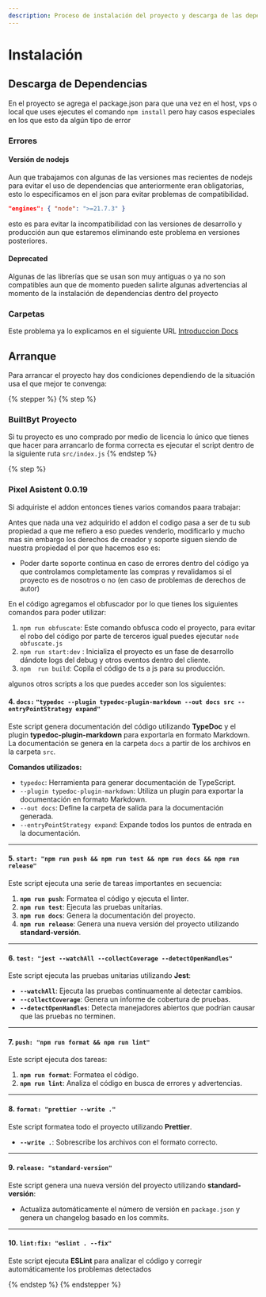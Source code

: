 ```yaml
---
description: Proceso de instalación del proyecto y descarga de las dependencias
---
```


# Instalación

## Descarga de Dependencias

En el proyecto se agrega el package.json para que una vez en el host, vps o local que uses ejecutes el comando `npm install` pero hay casos especiales en los que esto da algún tipo de error

### Errores

#### Versión de nodejs

Aun que trabajamos con algunas de las versiones mas recientes de nodejs para evitar el uso de dependencias que anteriormente eran obligatorias, esto lo especificamos en el json para evitar problemas de compatibilidad.

```json
"engines": { "node": ">=21.7.3" }
```

esto es para evitar la incompatibilidad con las versiones de desarrollo y producción aun que estaremos eliminando este problema en versiones posteriores.

#### Deprecated&#x20;

Algunas de las librerías que se usan son muy antiguas o ya no son compatibles aun que de momento pueden salirte algunas advertencias al momento de la instalación de dependencias dentro del proyecto

### Carpetas

Este problema ya lo explicamos en el siguiente URL [Introduccion Docs](../../../)

## Arranque&#x20;

Para arrancar el proyecto hay dos condiciones dependiendo de la situación usa el que mejor te convenga:

{% stepper %}
{% step %}
### BuiltByt Proyecto

Si tu proyecto es uno comprado por medio de licencia lo único que tienes que hacer para arrancarlo de forma correcta es ejecutar el script dentro de la siguiente ruta `src/index.js`
{% endstep %}

{% step %}
### Pixel Asistent 0.0.19

Si adquiriste el addon entonces tienes varios comandos paara trabajar:

Antes que nada una vez adquirido el addon el codigo pasa a ser de tu sub propiedad a que me refiero a eso puedes venderlo, modificarlo y mucho mas sin embargo los derechos de creador y soporte siguen siendo de nuestra propiedad el por que hacemos eso es:

* Poder darte soporte continua en caso de errores dentro del código ya que controlamos completamente las compras y revalidamos si el proyecto es de nosotros o no (en caso de problemas de derechos de autor)

En el código agregamos el obfuscador por lo que tienes los siguientes comandos para poder utilizar:

1. `npm run obfuscate`: Este comando obfusca codo el proyecto, para evitar el robo  del código por parte de terceros igual puedes ejecutar `node obfuscate.js`
2. `npm run start:dev` : Inicializa el proyecto es un fase de desarrollo dándote logs del debug y otros eventos dentro del cliente.
3. `npm  run build`: Copila el código de ts a js para su producción.

algunos otros scripts a los que puedes acceder son los siguientes:

#### 4. **`docs:`** `"typedoc --plugin typedoc-plugin-markdown --out docs src --entryPointStrategy expand"`

Este script genera documentación del código utilizando **TypeDoc** y el plugin **typedoc-plugin-markdown** para exportarla en formato Markdown. La documentación se genera en la carpeta `docs` a partir de los archivos en la carpeta `src`.

**Comandos utilizados:**

* `typedoc`: Herramienta para generar documentación de TypeScript.
* `--plugin typedoc-plugin-markdown`: Utiliza un plugin para exportar la documentación en formato Markdown.
* `--out docs`: Define la carpeta de salida para la documentación generada.
* `--entryPointStrategy expand`: Expande todos los puntos de entrada en la documentación.

***

#### 5. `start: "npm run push && npm run test && npm run docs && npm run release"`

Este script ejecuta una serie de tareas importantes en secuencia:

1. **`npm run push`**: Formatea el código y ejecuta el linter.
2. **`npm run test`**: Ejecuta las pruebas unitarias.
3. **`npm run docs`**: Genera la documentación del proyecto.
4. **`npm run release`**: Genera una nueva versión del proyecto utilizando **standard-versión**.

***

#### 6. `test: "jest --watchAll --collectCoverage --detectOpenHandles"`

Este script ejecuta las pruebas unitarias utilizando **Jest**:

* **`--watchAll`**: Ejecuta las pruebas continuamente al detectar cambios.
* **`--collectCoverage`**: Genera un informe de cobertura de pruebas.
* **`--detectOpenHandles`**: Detecta manejadores abiertos que podrían causar que las pruebas no terminen.

***

#### 7. `push: "npm run format && npm run lint"`

Este script ejecuta dos tareas:

1. **`npm run format`**: Formatea el código.
2. **`npm run lint`**: Analiza el código en busca de errores y advertencias.

***

#### 8. `format: "prettier --write ."`

Este script formatea todo el proyecto utilizando **Prettier**.

* **`--write .`**: Sobrescribe los archivos con el formato correcto.

***

#### 9. `release: "standard-version"`

Este script genera una nueva versión del proyecto utilizando **standard-versión**:

* Actualiza automáticamente el número de versión en `package.json` y genera un changelog basado en los commits.

***

#### 10. `lint:fix: "eslint . --fix"`

Este script ejecuta **ESLint** para analizar el código y corregir automáticamente los problemas detectados


{% endstep %}
{% endstepper %}
